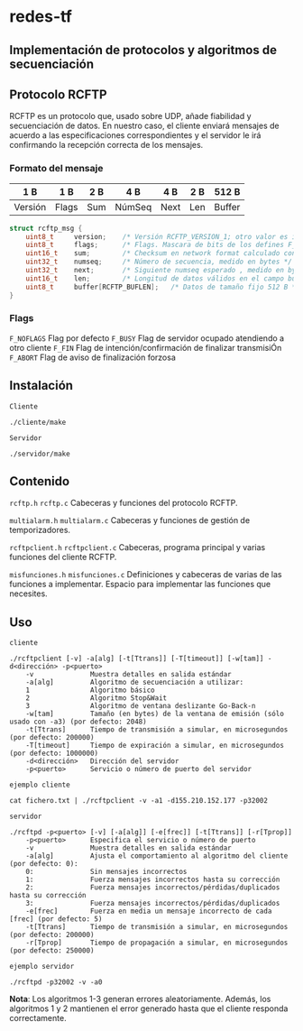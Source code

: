 # redes-tf
## Implementación de protocolos y algoritmos de secuenciación
## Protocolo RCFTP
RCFTP es un protocolo que, usado sobre UDP, añade fiabilidad y secuenciación de datos. En nuestro
caso, el cliente enviará mensajes de acuerdo a las especificaciones correspondientes y el servidor le irá
confirmando la recepción correcta de los mensajes.

### Formato del mensaje

|   1 B   |  1 B  | 2 B |  4 B   | 4 B  | 2 B | 512 B  |
|:-------:|:-----:|:---:|:------:|:----:|:---:|:------:|
| Versión | Flags | Sum | NúmSeq | Next | Len | Buffer |


```c
struct rcftp_msg {
    uint8_t     version;    /* Versión RCFTP_VERSION_1; otro valor es inválido*/
    uint8_t     flags;      /* Flags. Mascara de bits de los defines F_X */
    uint16_t    sum;        /* Checksum en network format calculado con xsum */
    uint32_t    numseq;     /* Número de secuencia, medido en bytes */
    uint32_t    next;       /* Siguiente numseq esperado , medido en bytes */
    uint16_t    len;        /* Longitud de datos válidos en el campo buffer */
    uint8_t     buffer[RCFTP_BUFLEN];   /* Datos de tamaño fijo 512 B */
}
```

### Flags

`F_NOFLAGS`
    Flag por defecto
`F_BUSY`
    Flag de servidor ocupado atendiendo a otro cliente
`F_FIN`
    Flag de intención/confirmación de finalizar transmisiÓn
`F_ABORT`
    Flag de aviso de finalización forzosa


## Instalación

`Cliente`
```shell
./cliente/make
```

`Servidor`
```shell
./servidor/make
```

## Contenido
`rcftp.h` `rcftp.c`
Cabeceras y funciones del protocolo RCFTP.

`multialarm.h` `multialarm.c`
Cabeceras y funciones de gestión de temporizadores.

`rcftpclient.h` `rcftpclient.c`
Cabeceras, programa principal y varias funciones del cliente RCFTP.

`misfunciones.h` `misfunciones.c`
Definiciones y cabeceras de varias de las funciones a implementar.
Espacio para implementar las funciones que necesites.

## Uso
`cliente`
```shell
./rcftpclient [-v] -a[alg] [-t[Ttrans]] [-T[timeout]] [-w[tam]] -d<dirección> -p<puerto>
    -v              Muestra detalles en salida estándar
    -a[alg]         Algoritmo de secuenciación a utilizar:
    1               Algoritmo básico
    2               Algoritmo Stop&Wait
    3               Algoritmo de ventana deslizante Go-Back-n
    -w[tam]         Tamaño (en bytes) de la ventana de emisión (sólo usado con -a3) (por defecto: 2048)
    -t[Ttrans]      Tiempo de transmisión a simular, en microsegundos (por defecto: 200000)
    -T[timeout]     Tiempo de expiración a simular, en microsegundos (por defecto: 1000000)
    -d<dirección>   Dirección del servidor
    -p<puerto>      Servicio o número de puerto del servidor
```
`ejemplo cliente`
```shell
cat fichero.txt | ./rcftpclient -v -a1 -d155.210.152.177 -p32002
```

`servidor`
```shell
./rcftpd -p<puerto> [-v] [-a[alg]] [-e[frec]] [-t[Ttrans]] [-r[Tprop]]
    -p<puerto>      Especifica el servicio o número de puerto
    -v              Muestra detalles en salida estándar
    -a[alg]         Ajusta el comportamiento al algoritmo del cliente (por defecto: 0):
    0:              Sin mensajes incorrectos
    1:              Fuerza mensajes incorrectos hasta su corrección
    2:              Fuerza mensajes incorrectos/pérdidas/duplicados hasta su corrección
    3:              Fuerza mensajes incorrectos/pérdidas/duplicados
    -e[frec]        Fuerza en media un mensaje incorrecto de cada [frec] (por defecto: 5)
    -t[Ttrans]      Tiempo de transmisión a simular, en microsegundos (por defecto: 200000)
    -r[Tprop]       Tiempo de propagación a simular, en microsegundos (por defecto: 250000)
```
`ejemplo servidor`
```shell
./rcftpd -p32002 -v -a0  
```
**Nota**: Los algoritmos 1-3 generan errores aleatoriamente. Además, los algoritmos 1 y 2
mantienen el error generado hasta que el cliente responda correctamente.
